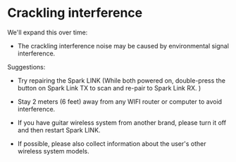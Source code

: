 # Crackling interference

We'll expand this over time:

- The crackling interference noise may be caused by environmental signal interference.


Suggestions:

- Try repairing the Spark LINK (While both powered on, double-press the button on Spark Link TX to scan and re-pair to Spark Link RX. )
  
- Stay 2 meters (6 feet) away from any WIFI router or computer to avoid interference.
  
- If you have guitar wireless system from another brand, please turn it off and then restart Spark LINK.
  
- If possible, please also collect information about the user's other wireless system models.